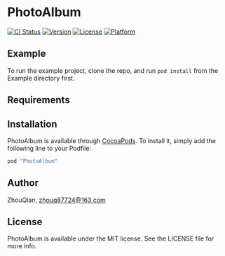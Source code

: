 # PhotoAlbum

[![CI Status](http://img.shields.io/travis/ZhouQian/PhotoAlbum.svg?style=flat)](https://travis-ci.org/ZhouQian/PhotoAlbum)
[![Version](https://img.shields.io/cocoapods/v/PhotoAlbum.svg?style=flat)](http://cocoapods.org/pods/PhotoAlbum)
[![License](https://img.shields.io/cocoapods/l/PhotoAlbum.svg?style=flat)](http://cocoapods.org/pods/PhotoAlbum)
[![Platform](https://img.shields.io/cocoapods/p/PhotoAlbum.svg?style=flat)](http://cocoapods.org/pods/PhotoAlbum)

## Example

To run the example project, clone the repo, and run `pod install` from the Example directory first.

## Requirements

## Installation

PhotoAlbum is available through [CocoaPods](http://cocoapods.org). To install
it, simply add the following line to your Podfile:

```ruby
pod "PhotoAlbum"
```

## Author

ZhouQian, zhouq87724@163.com

## License

PhotoAlbum is available under the MIT license. See the LICENSE file for more info.
